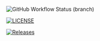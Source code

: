 ![GitHub Workflow Status (branch)](https://img.shields.io/github/actions/workflow/status/aktcope4066/sem/main.yml?branch=master)

[![LICENSE](https://img.shields.io/github/license/aktcope4066/sem.svg?style=flat-square)](https://github.com/aktcope4066/sem/blob/master/LICENSE)

[![Releases](https://img.shields.io/github/release/aktcope4066/sem/all.svg?style=flat-square)](https://github.com/aktcope4066/sem/releases)